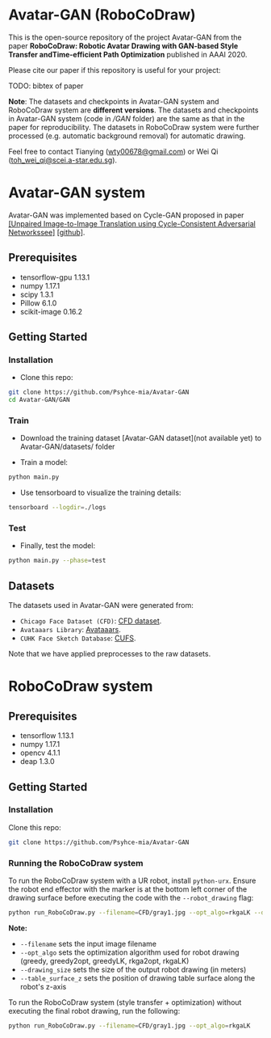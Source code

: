 # Avatar-GAN (RoboCoDraw)
This is the open-source repository of the project Avatar-GAN from the paper **RoboCoDraw: Robotic Avatar Drawing with GAN-based Style Transfer andTime-efficient Path Optimization** published in AAAI 2020.

Please cite our paper if this repository is useful for your project:

TODO: bibtex of paper

**Note**: The datasets and checkpoints in Avatar-GAN system and RoboCoDraw system are **different versions**. The datasets and checkpoints in Avatar-GAN system (code in */GAN* folder) are the same as that in the paper for reproducibility. The datasets in RoboCoDraw system were further processed (e.g. automatic background removal) for automatic drawing. 

Feel free to contact Tianying (wty00678@gmail.com) or Wei Qi (toh_wei_qi@scei.a-star.edu.sg).

# Avatar-GAN system

Avatar-GAN was implemented based on Cycle-GAN proposed in paper [[Unpaired Image-to-Image Translation using Cycle-Consistent Adversarial Networkssee]](https://arxiv.org/pdf/1703.10593.pdf) [[github]](https://github.com/xhujoy/CycleGAN-tensorflow). 

## Prerequisites
- tensorflow-gpu 1.13.1
- numpy 1.17.1
- scipy 1.3.1
- Pillow 6.1.0
- scikit-image 0.16.2 

## Getting Started
### Installation
- Clone this repo:
```bash
git clone https://github.com/Psyhce-mia/Avatar-GAN
cd Avatar-GAN/GAN
```

### Train 
- Download the training dataset [Avatar-GAN dataset](not available yet) to Avatar-GAN/datasets/ folder

- Train a model:
```bash
python main.py
```
- Use tensorboard to visualize the training details:
```bash
tensorboard --logdir=./logs
```

### Test
- Finally, test the model:
```bash
python main.py --phase=test 
```

## Datasets
The datasets used in Avatar-GAN were generated from:

- `Chicago Face Dataset (CFD)`: [CFD dataset](https://chicagofaces.org/default/).
- `Avataaars Library`: [Avataaars](https://avataaars.com/).
- `CUHK Face Sketch Database`: [CUFS](http://mmlab.ie.cuhk.edu.hk/archive/facesketch.html).

Note that we have applied preprocesses to the raw datasets.


# RoboCoDraw system

## Prerequisites
- tensorflow 1.13.1
- numpy 1.17.1
- opencv 4.1.1
- deap 1.3.0

## Getting Started
### Installation
Clone this repo:
```bash
git clone https://github.com/Psyhce-mia/Avatar-GAN
```
### Running the RoboCoDraw system
To run the RoboCoDraw system with a UR robot, install `python-urx`. Ensure the robot end effector with the marker is at the bottom left corner of the drawing surface before executing the code with the `--robot_drawing` flag:  
```bash
python run_RoboCoDraw.py --filename=CFD/gray1.jpg --opt_algo=rkgaLK --drawing_size=0.25 --table_surface_z=0.0 --robot_drawing 
```
**Note:** 
- `--filename` sets the input image filename
- `--opt_algo` sets the optimization algorithm used for robot drawing (greedy, greedy2opt, greedyLK, rkga2opt, rkgaLK)
- `--drawing_size` sets the size of the output robot drawing (in meters)
- `--table_surface_z` sets the position of drawing table surface along the robot's z-axis


To run the RoboCoDraw system (style transfer + optimization) without executing the final robot drawing, run the following:
```bash
python run_RoboCoDraw.py --filename=CFD/gray1.jpg --opt_algo=rkgaLK
```
